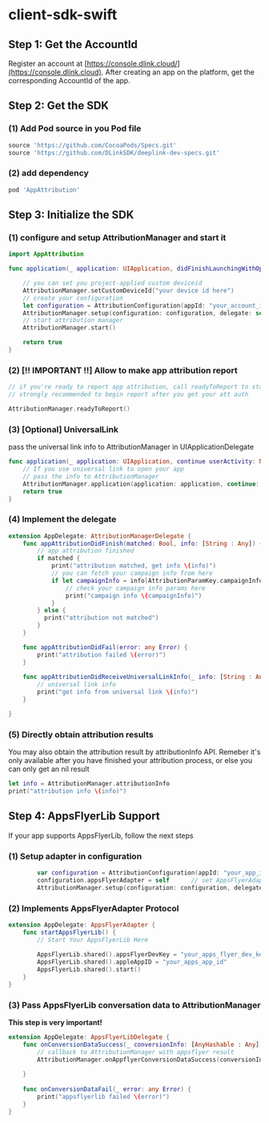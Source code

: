 # client-sdk-swift

## Step 1: Get the AccountId

Register an account at [https://console.dlink.cloud/](https://console.dlink.cloud). After creating an app on the platform, get the corresponding AccountId of the app.

## Step 2: Get the SDK

### (1) Add Pod source in you Pod file

```Ruby
source 'https://github.com/CocoaPods/Specs.git'
source 'https://github.com/DLinkSDK/deeplink-dev-specs.git'
```

### (2) add dependency
```Ruby
pod 'AppAttribution'
```

## Step 3: Initialize the SDK 

### (1) configure and setup AttributionManager and start it
```swift
import AppAttribution

func application(_ application: UIApplication, didFinishLaunchingWithOptions launchOptions: [UIApplication.LaunchOptionsKey: Any]?) -> Bool {    

    // you can set you project-applied custom deviceid
    AttributionManager.setCustomDeviceId("your device id here")
    // create your configuration
    let configuration = AttributionConfiguration(appId: "your_account_id")
    AttributionManager.setup(configuration: configuration, delegate: self) // setup your appid
    // start attribution manager
    AttributionManager.start()

    return true
}
```

### (2) **[!! IMPORTANT !!] Allow to make app attribution report**
```swift
// if you're ready to report app attribution, call readyToReport to start the process
// strongly recommended to begin report after you get your att auth

AttributionManager.readyToReport()
```
### (3) [Optional] UniversalLink
pass the universal link info to AttributionManager in UIApplicationDelegate
```swift
func application(_ application: UIApplication, continue userActivity: NSUserActivity, restorationHandler: @escaping ([any UIUserActivityRestoring]?) -> Void) -> Bool {
    // If you use universal link to open your app
    // pass the info to AttributionManager
    AttributionManager.application(application: application, continue: userActivity, restorationHandler: restorationHandler)
    return true
}

```

### (4) Implement the delegate
```swift
extension AppDelegate: AttributionManagerDelegate {
    func appAttributionDidFinish(matched: Bool, info: [String : Any]) {
        // app attribution finished
        if matched {
            print("attribution matched, get info \(info)")
            // you can fetch your campaign info from here
            if let campaignInfo = info[AttributionParamKey.campaignInfoKey] as? [String: Any] {
                // check your campaign info params here
                print("campaign info \(campaignInfo)")
            }
        } else {
          print("attribution not matched")
        }
    }

    func appAttributionDidFail(error: any Error) {
        print("attribution failed \(error)")
    }
    
    func appAttributionDidReceiveUniversalLinkInfo(_ info: [String : Any]) {
        // universal link info
        print("get info from universal link \(info)")
    }

}
```

### (5) Directly obtain attribution results

You may also obtain the attribution result by attributionInfo API.
Remeber it's only available after you have finished your attribution process, or else you can only get an nil result
```swift
let info = AttributionManager.attributionInfo
print("attribution info \(info)")
```
## Step 4: AppsFlyerLib Support
If your app supports AppsFlyerLib, follow the next steps
### (1) Setup adapter in configuration
```swift
        var configuration = AttributionConfiguration(appId: "your_app_id")
        configuration.appsFlyerAdapter = self      // set AppsFlyerAdapter
        AttributionManager.setup(configuration: configuration, delegate: self) // set 
``` 

### (2) Implements AppsFlyerAdapter Protocol
```swift
extension AppDelegate: AppsFlyerAdapter {
    func startAppsFlyerLib() {
        // Start Your AppsFlyerLib Here
        
        AppsFlyerLib.shared().appsFlyerDevKey = "your_apps_flyer_dev_key"
        AppsFlyerLib.shared().appleAppID = "your_apps_app_id"
        AppsFlyerLib.shared().start()
    }
}
```

### (3) Pass AppsFlyerLib conversation data to AttributionManager
**This step is very important!**
```swift
extension AppDelegate: AppsFlyerLibDelegate {
    func onConversionDataSuccess(_ conversionInfo: [AnyHashable : Any]) {
        // callback to AttributionManager with appsflyer result
        AttributionManager.onAppflyerConversionDataSuccess(conversionInfo)
         
    }
    
    func onConversionDataFail(_ error: any Error) {
        print("appsflyerlib failed \(error)")
    }
}

```
